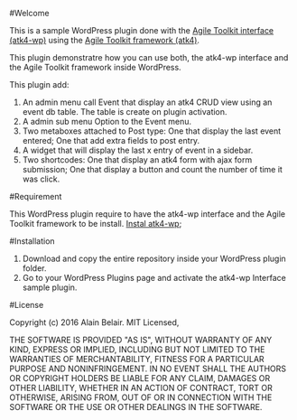 #Welcome

This is a sample WordPress plugin done with the [Agile Toolkit interface (atk4-wp)](https://github.com/ibelar/atk4-wp) using the [Agile Toolkit framework (atk4)](http://www.agiletoolkit.org).

This plugin demonstratre how you can use both, the atk4-wp interface and the Agile Toolkit framework inside WordPress.

This plugin add: 

1. An admin menu call Event that display an atk4 CRUD view using an event db table.
    The table is create on plugin activation.
2. A admin sub menu Option to the Event menu.
3. Two metaboxes attached to Post type:
    One that display the last event entered;
    One that add extra fields to post entry.
4. A widget that will display the last x entry of event in a sidebar.
5. Two shortcodes:
    One that display an atk4 form with ajax form submission;
    One that display a button and count the number of time it was click.
    
#Requirement

This WordPress plugin require to have the atk4-wp interface and the Agile Toolkit framework to be install. 
[Instal atk4-wp](https://github.com/ibelar/atk4-wp);

#Installation

1. Download and copy the entire repository inside your WordPress plugin folder.
2. Go to your WordPress Plugins page and activate the atk4-wp Interface sample plugin. 

#License

Copyright (c) 2016 Alain Belair. MIT Licensed,

THE SOFTWARE IS PROVIDED "AS IS", WITHOUT WARRANTY OF ANY KIND, EXPRESS OR IMPLIED, INCLUDING BUT NOT LIMITED TO THE WARRANTIES OF MERCHANTABILITY, FITNESS FOR A PARTICULAR PURPOSE AND NONINFRINGEMENT. IN NO EVENT SHALL THE AUTHORS OR COPYRIGHT HOLDERS BE LIABLE FOR ANY CLAIM, DAMAGES OR OTHER LIABILITY, WHETHER IN AN ACTION OF CONTRACT, TORT OR OTHERWISE, ARISING FROM, OUT OF OR IN CONNECTION WITH THE SOFTWARE OR THE USE OR OTHER DEALINGS IN THE SOFTWARE.